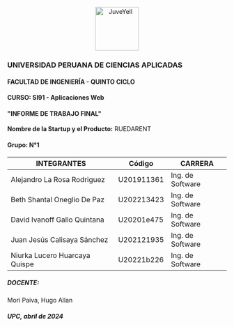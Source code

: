 <div>
<p style = 'text-align:center;'>
<img src="https://i.ibb.co/Rggky7F/UPC-logo-transparente.png" alt="JuveYell" width="100px">
</p>
  
### UNIVERSIDAD PERUANA DE CIENCIAS APLICADAS

#### FACULTAD DE INGENIERÍA - QUINTO CICLO

#### CURSO: SI91 - Aplicaciones Web

#### "INFORME DE TRABAJO FINAL"

**Nombre de la Startup y el Producto:** 
RUEDARENT  

#### Grupo: N°1

| INTEGRANTES                     | Código      | CARRERA          |
|---------------------------------|-------------|------------------|
| Alejandro La Rosa Rodriguez     | U201911361  | Ing. de Software |
| Beth Shantal Oneglio De Paz     | U202213423  | Ing. de Software |
| David Ivanoff Gallo Quintana    | U20201e475  | Ing. de Software |
| Juan Jesús Calisaya Sánchez     | U202121935  | Ing. de Software |
| Niurka Lucero Huarcaya Quispe   | U20221b226  | Ing. de Software |

##### DOCENTE: 
Mori Paiva, Hugo Allan

##### UPC, abril de 2024

</div>
